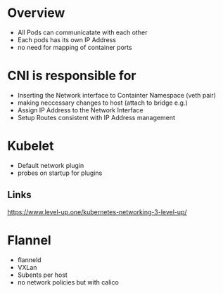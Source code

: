# Overview
* All Pods can communicatate with each other
* Each pods has its own IP Address
* no need for mapping of container ports

# CNI is responsible for
* Inserting the Network interface to Containter Namespace (veth pair)
* making neccessary changes to host (attach to bridge e.g.)
* Assign IP Address to the Network Interface 
* Setup Routes consistent with IP Address management

# Kubelet
* Default network plugin
* probes on startup for plugins

## Links
https://www.level-up.one/kubernetes-networking-3-level-up/

# Flannel
* flanneld
* VXLan
* Subents per host
* no network policies but with calico
